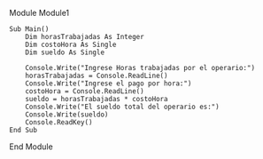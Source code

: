 Module Module1

    Sub Main()
        Dim horasTrabajadas As Integer
        Dim costoHora As Single
        Dim sueldo As Single

        Console.Write("Ingrese Horas trabajadas por el operario:")
        horasTrabajadas = Console.ReadLine()
        Console.Write("Ingrese el pago por hora:")
        costoHora = Console.ReadLine()
        sueldo = horasTrabajadas * costoHora
        Console.Write("El sueldo total del operario es:")
        Console.Write(sueldo)
        Console.ReadKey()
    End Sub

End Module
